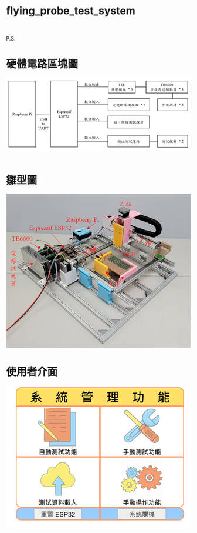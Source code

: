# flying_probe_test_system
<br>

P.S.

# 硬體電路區塊圖
<div align=center><img src ="https://github.com/alex0613230/flying_probe_test_system/blob/main/pic/circuit.png"/></div>
<br>

# 雛型圖
<div align=center><img src ="https://github.com/alex0613230/flying_probe_test_system/blob/main/pic/prototype.png"/></div>

# 使用者介面
<div align=center><img src ="https://github.com/alex0613230/flying_probe_test_system/blob/main/pic/index.png"/></div>

